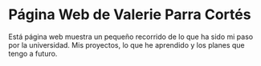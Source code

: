 # Página Web de Valerie Parra Cortés
Está página web muestra un pequeño recorrido de lo que ha sido mi paso por la universidad. 
Mis proyectos, lo que he aprendido y los planes que tengo a futuro.


